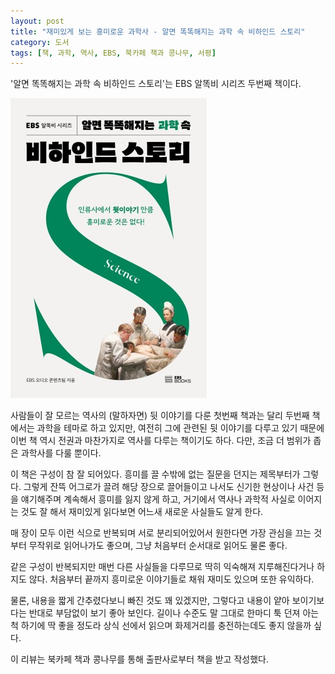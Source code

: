 ```yaml
---
layout: post
title: "재미있게 보는 흥미로운 과학사 - 알면 똑똑해지는 과학 속 비하인드 스토리"
category: 도서
tags: [책, 과학, 역사, EBS, 북카페 책과 콩나무, 서평]
---
```


'알면 똑똑해지는 과학 속 비하인드 스토리'는
EBS 알똑비 시리즈 두번째 책이다.

![표지](/images/book/ebs-behind-story-2-science-book-h480.jpg)

사람들이 잘 모르는 역사의 (말하자면) 뒷 이야기를 다룬 첫번째 책과는 달리
두번째 책에서는 과학을 테마로 하고 있지만,
여전히 그에 관련된 뒷 이야기를 다루고 있기 때문에
이번 책 역시 전권과 마찬가지로 역사를 다루는 책이기도 하다.
다만, 조금 더 범위가 좁은 과학사를 다룰 뿐이다.

이 책은 구성이 참 잘 되어있다.
흥미를 끌 수밖에 없는 질문을 던지는 제목부터가 그렇다.
그렇게 잔뜩 어그로가 끌려 해당 장으로 끌어들이고 나서도
신기한 현상이나 사건 등을 얘기해주며 계속해서 흥미를 잃지 않게 하고,
거기에서 역사나 과학적 사실로 이어지는 것도 잘 해서
재미있게 읽다보면 어느새 새로운 사실들도 알게 한다.

매 장이 모두 이런 식으로 반복되며 서로 분리되어있어서
원한다면 가장 관심을 끄는 것부터 무작위로 읽어나가도 좋으며,
그냥 처음부터 순서대로 읽어도 물론 좋다.

같은 구성이 반복되지만 매번 다른 사실들을 다루므로 딱히 익숙해져 지루해진다거나 하지도 않다.
처음부터 끝까지 흥미로운 이야기들로 채워 재미도 있으며 또한 유익하다.

물론, 내용을 짧게 간추렸다보니 빠진 것도 꽤 있겠지만,
그렇다고 내용이 얕아 보이기보다는 반대로 부담없이 보기 좋아 보인다.
길이나 수준도 말 그대로 한마디 툭 던져 아는척 하기에 딱 좋을 정도라
상식 선에서 읽으며 화제거리를 충전하는데도 좋지 않을까 싶다.



<div class="im im-info">
이 리뷰는 북카페 책과 콩나무를 통해 출판사로부터 책을 받고 작성했다.
</div>
